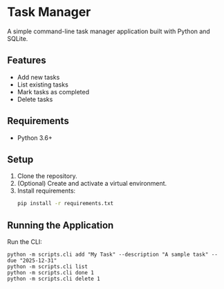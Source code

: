 # Task Manager

A simple command-line task manager application built with Python and SQLite.

## Features
- Add new tasks
- List existing tasks
- Mark tasks as completed
- Delete tasks

## Requirements
- Python 3.6+

## Setup

1. Clone the repository.
2. (Optional) Create and activate a virtual environment.
3. Install requirements:
   ```bash
   pip install -r requirements.txt

## Running the Application

Run the CLI:
```
python -m scripts.cli add "My Task" --description "A sample task" --due "2025-12-31"
python -m scripts.cli list
python -m scripts.cli done 1
python -m scripts.cli delete 1

